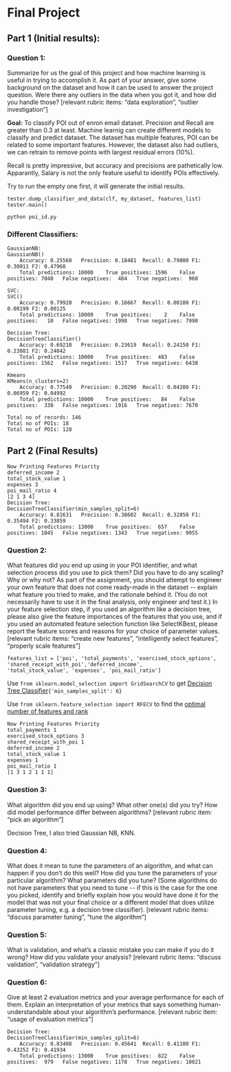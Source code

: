 # Final Project

## Part 1 (Initial results):
### Question 1:
Summarize for us the goal of this project and how machine learning is useful in trying to accomplish it. As part of your answer, give some background on the dataset and how it can be used to answer the project question. Were there any outliers in the data when you got it, and how did you handle those?  [relevant rubric items: “data exploration”, “outlier investigation”]

**Goal:** To classify POI out of enron email dataset. Precision and Recall are greater than 0.3 at least. Machine learnig can create different models to classify and predict dataset. The dataset has multiple features, POI can be related to some important features. However, the dataset also had outliers, we can retrain to remove points with largest residual errors (10%).

Recall is pretty impressive, but accuracy and precisions are pathetically low. Apparantly, Salary is not the only feature useful to identify POIs effectively.

Try to run the empty one first, it will generate the initial results.

```
tester.dump_classifier_and_data(clf, my_dataset, features_list)
tester.main()
```
```
python poi_id.py  
```

### Different Classifiers:
```
GaussianNB:
GaussianNB()
	Accuracy: 0.25560	Precision: 0.18481	Recall: 0.79800	F1: 0.30011	F2: 0.47968
	Total predictions: 10000	True positives: 1596	False positives: 7040	False negatives:  404	True negatives:  960

SVC:
SVC()
	Accuracy: 0.79920	Precision: 0.16667	Recall: 0.00100	F1: 0.00199	F2: 0.00125
	Total predictions: 10000	True positives:    2	False positives:   10	False negatives: 1998	True negatives: 7990

Decision Tree:
DecisionTreeClassifier()
	Accuracy: 0.69210	Precision: 0.23619	Recall: 0.24150	F1: 0.23881	F2: 0.24042
	Total predictions: 10000	True positives:  483	False positives: 1562	False negatives: 1517	True negatives: 6438

Kmeans
KMeans(n_clusters=2)
	Accuracy: 0.77540	Precision: 0.20290	Recall: 0.04200	F1: 0.06959	F2: 0.04992
	Total predictions: 10000	True positives:   84	False positives:  330	False negatives: 1916	True negatives: 7670

Total no of records: 146
Total no of POIs: 18
Total no of POIs: 128
```

## Part 2 (Final Results)

```
Now Printing Features Priority
deferred_income 2
total_stock_value 1
expenses 3
poi_mail_ratio 4
[2 1 3 4]
Decision Tree:
DecisionTreeClassifier(min_samples_split=6)
	Accuracy: 0.81631	Precision: 0.38602	Recall: 0.32850	F1: 0.35494	F2: 0.33859
	Total predictions: 13000	True positives:  657	False positives: 1045	False negatives: 1343	True negatives: 9955
```
### Question 2:
What features did you end up using in your POI identifier, and what selection process did you use to pick them? 
Did you have to do any scaling? Why or why not? As part of the assignment, 
you should attempt to engineer your own feature that does not come ready-made in the dataset -- 
explain what feature you tried to make, and the rationale behind it. 
(You do not necessarily have to use it in the final analysis, only engineer and test it.) 
In your feature selection step, if you used an algorithm like a decision tree, 
please also give the feature importances of the features that you use, 
and if you used an automated feature selection function like SelectKBest, 
please report the feature scores and reasons for your choice of parameter values.
[relevant rubric items: “create new features”, “intelligently select features”, “properly scale features”]

```
features_list = ['poi', 'total_payments', 'exercised_stock_options', 'shared_receipt_with_poi','deferred_income', 
'total_stock_value', 'expenses', 'poi_mail_ratio']
```
Use ```from sklearn.model_selection import GridSearchCV``` to get [Decision Tree Classifier](https://scikit-learn.org/stable/modules/generated/sklearn.tree.DecisionTreeClassifier.html)```{'min_samples_split': 6}```

Use ```from sklearn.feature_selection import RFECV``` to find the [optimal number of features and rank](https://scikit-learn.org/stable/modules/generated/sklearn.feature_selection.RFECV.html)
    
```
Now Printing Features Priority
total_payments 1
exercised_stock_options 3
shared_receipt_with_poi 1
deferred_income 2
total_stock_value 1
expenses 1
poi_mail_ratio 1
[1 3 1 2 1 1 1]
```


### Question 3:
What algorithm did you end up using? What other one(s) did you try? How did model performance differ between algorithms?  [relevant rubric item: “pick an algorithm”]

Decision Tree, I also tried Gaussian NB, KNN.

### Question 4:
What does it mean to tune the parameters of an algorithm, and what can happen if you don’t do this well?  How did you tune the parameters of your particular algorithm? What parameters did you tune? (Some algorithms do not have parameters that you need to tune -- if this is the case for the one you picked, identify and briefly explain how you would have done it for the model that was not your final choice or a different model that does utilize parameter tuning, e.g. a decision tree classifier).  [relevant rubric items: “discuss parameter tuning”, “tune the algorithm”]


### Question 5:
What is validation, and what’s a classic mistake you can make if you do it wrong? How did you validate your analysis?  [relevant rubric items: “discuss validation”, “validation strategy”]


### Question 6:
Give at least 2 evaluation metrics and your average performance for each of them.  Explain an interpretation of your metrics that says something human-understandable about your algorithm’s performance. [relevant rubric item: “usage of evaluation metrics”]

```
Decision Tree:
DecisionTreeClassifier(min_samples_split=6)
	Accuracy: 0.83408	Precision: 0.45641	Recall: 0.41100	F1: 0.43252	F2: 0.41934
	Total predictions: 13000	True positives:  822	False positives:  979	False negatives: 1178	True negatives: 10021
```
